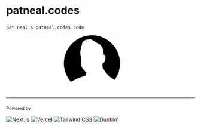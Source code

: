 # patneal.codes

`pat neal's patneal.codes code`

<img src="public/assets//me-silhouette.png#gh-dark-mode-only" alt="pat neal" width="150px">
<img src="public/assets//me-silhouette-black.png#gh-light-mode-only" alt="pat neal" width="150px">

---
<sub>Powered by</sub>

[<img src="https://nextjs.org/favicon.ico" alt="Next.js" width="30px">](https://nextjs.org/)
[<img src="https://assets.vercel.com/image/upload/front/favicon/vercel/favicon.ico" alt="Vercel" width="30px">](https://vercel.com)
[<img src="https://tailwindcss.com/favicons/favicon.ico" alt="Tailwind CSS" width="30px">](https://tailwindcss.com)
[<img src="https://www.dunkindonuts.com/etc/designs/dd/images/favicon/favicon-dnknreward.png" alt="Dunkin'" width="30px">](https://www.dunkindonuts.com/en)
